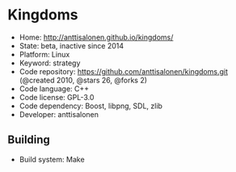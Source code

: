 # Kingdoms

- Home: http://anttisalonen.github.io/kingdoms/
- State: beta, inactive since 2014
- Platform: Linux
- Keyword: strategy
- Code repository: https://github.com/anttisalonen/kingdoms.git (@created 2010, @stars 26, @forks 2)
- Code language: C++
- Code license: GPL-3.0
- Code dependency: Boost, libpng, SDL, zlib
- Developer: anttisalonen

## Building

- Build system: Make
